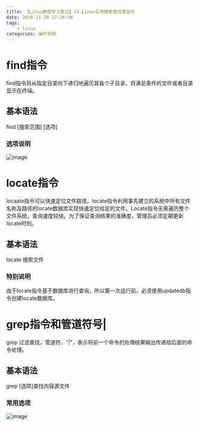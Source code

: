 ```yaml
---
title: 【Linux教程学习笔记】13.Linux实用搜索查找类指令
date: 2018-11-20 17:26:58
tags: 
	- linux
categories: 操作系统
---
```

# find指令
find指令将从指定目录向下递归地遍历其各个子目录，将满足条件的文件或者目录显示在终端。
## 基本语法
find [搜索范围] [选项]
### 选项说明
![image](http://image.damienzhong.com/find%E9%80%89%E9%A1%B9%E8%AF%B4%E6%98%8E.png)
# locate指令
locaate指令可以快速定位文件路径。locate指令利用事先建立的系统中所有文件名称及路径的locate数据库实现快速定位给定的文件。Locate指令无需遍历整个文件系统，查询速度较快。为了保证查询结果的准确度，管理员必须定期更新locate时刻。
## 基本语法
locate 搜索文件
### 特别说明
由于locate指令基于数据库进行查询，所以第一次运行前，必须使用updatedb指令创建locate数据库。
# grep指令和管道符号|
grep 过滤查找，管道符，“|”，表示将前一个命令的处理结果输出传递给后面的命令处理。
## 基本语法
grep [选项]查找内容源文件
### 常用选项
![image](http://image.damienzhong.com/grep%E5%B8%B8%E7%94%A8%E9%80%89%E9%A1%B9.png)
